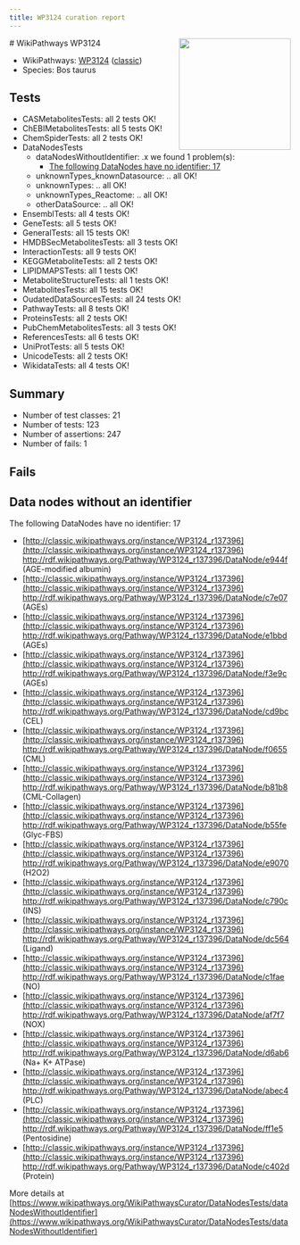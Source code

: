 ```yaml
---
title: WP3124 curation report
---
```


<img style="float: right; width: 200px" src="https://upload.wikimedia.org/wikipedia/commons/thumb/8/83/Wplogo_with_text_500.png/640px-Wplogo_with_text_500.png" />
# WikiPathways WP3124

* WikiPathways: [WP3124](https://wikipathways.org/pathways/WP3124) ([classic](https://classic.wikipathways.org/instance/WP3124))
* Species: Bos taurus
## Tests
* CASMetabolitesTests: all 2 tests OK!
* ChEBIMetabolitesTests: all 5 tests OK!
* ChemSpiderTests: all 2 tests OK!
* DataNodesTests
    * dataNodesWithoutIdentifier: .x we found 1 problem(s):
        * [The following DataNodes have no identifier: 17](#8792c497)
    * unknownTypes_knownDatasource: .. all OK!
    * unknownTypes: .. all OK!
    * unknownTypes_Reactome: .. all OK!
    * otherDataSource: .. all OK!
* EnsemblTests: all 4 tests OK!
* GeneTests: all 5 tests OK!
* GeneralTests: all 15 tests OK!
* HMDBSecMetabolitesTests: all 3 tests OK!
* InteractionTests: all 9 tests OK!
* KEGGMetaboliteTests: all 2 tests OK!
* LIPIDMAPSTests: all 1 tests OK!
* MetaboliteStructureTests: all 1 tests OK!
* MetabolitesTests: all 15 tests OK!
* OudatedDataSourcesTests: all 24 tests OK!
* PathwayTests: all 8 tests OK!
* ProteinsTests: all 2 tests OK!
* PubChemMetabolitesTests: all 3 tests OK!
* ReferencesTests: all 6 tests OK!
* UniProtTests: all 5 tests OK!
* UnicodeTests: all 2 tests OK!
* WikidataTests: all 4 tests OK!


## Summary

* Number of test classes: 21
* Number of tests: 123
* Number of assertions: 247
* Number of fails: 1

## Fails

<a name="8792c497" />

## Data nodes without an identifier

The following DataNodes have no identifier: 17

* [http://classic.wikipathways.org/instance/WP3124_r137396](http://classic.wikipathways.org/instance/WP3124_r137396) http://rdf.wikipathways.org/Pathway/WP3124_r137396/DataNode/e944f (AGE-modified albumin)
* [http://classic.wikipathways.org/instance/WP3124_r137396](http://classic.wikipathways.org/instance/WP3124_r137396) http://rdf.wikipathways.org/Pathway/WP3124_r137396/DataNode/c7e07 (AGEs)
* [http://classic.wikipathways.org/instance/WP3124_r137396](http://classic.wikipathways.org/instance/WP3124_r137396) http://rdf.wikipathways.org/Pathway/WP3124_r137396/DataNode/e1bbd (AGEs)
* [http://classic.wikipathways.org/instance/WP3124_r137396](http://classic.wikipathways.org/instance/WP3124_r137396) http://rdf.wikipathways.org/Pathway/WP3124_r137396/DataNode/f3e9c (AGEs)
* [http://classic.wikipathways.org/instance/WP3124_r137396](http://classic.wikipathways.org/instance/WP3124_r137396) http://rdf.wikipathways.org/Pathway/WP3124_r137396/DataNode/cd9bc (CEL)
* [http://classic.wikipathways.org/instance/WP3124_r137396](http://classic.wikipathways.org/instance/WP3124_r137396) http://rdf.wikipathways.org/Pathway/WP3124_r137396/DataNode/f0655 (CML)
* [http://classic.wikipathways.org/instance/WP3124_r137396](http://classic.wikipathways.org/instance/WP3124_r137396) http://rdf.wikipathways.org/Pathway/WP3124_r137396/DataNode/b81b8 (CML-Collagen)
* [http://classic.wikipathways.org/instance/WP3124_r137396](http://classic.wikipathways.org/instance/WP3124_r137396) http://rdf.wikipathways.org/Pathway/WP3124_r137396/DataNode/b55fe (Glyc-FBS)
* [http://classic.wikipathways.org/instance/WP3124_r137396](http://classic.wikipathways.org/instance/WP3124_r137396) http://rdf.wikipathways.org/Pathway/WP3124_r137396/DataNode/e9070 (H2O2)
* [http://classic.wikipathways.org/instance/WP3124_r137396](http://classic.wikipathways.org/instance/WP3124_r137396) http://rdf.wikipathways.org/Pathway/WP3124_r137396/DataNode/c790c (INS)
* [http://classic.wikipathways.org/instance/WP3124_r137396](http://classic.wikipathways.org/instance/WP3124_r137396) http://rdf.wikipathways.org/Pathway/WP3124_r137396/DataNode/dc564 (Ligand)
* [http://classic.wikipathways.org/instance/WP3124_r137396](http://classic.wikipathways.org/instance/WP3124_r137396) http://rdf.wikipathways.org/Pathway/WP3124_r137396/DataNode/c1fae (NO)
* [http://classic.wikipathways.org/instance/WP3124_r137396](http://classic.wikipathways.org/instance/WP3124_r137396) http://rdf.wikipathways.org/Pathway/WP3124_r137396/DataNode/af7f7 (NOX)
* [http://classic.wikipathways.org/instance/WP3124_r137396](http://classic.wikipathways.org/instance/WP3124_r137396) http://rdf.wikipathways.org/Pathway/WP3124_r137396/DataNode/d6ab6 (Na+ K+ ATPase)
* [http://classic.wikipathways.org/instance/WP3124_r137396](http://classic.wikipathways.org/instance/WP3124_r137396) http://rdf.wikipathways.org/Pathway/WP3124_r137396/DataNode/abec4 (PLC)
* [http://classic.wikipathways.org/instance/WP3124_r137396](http://classic.wikipathways.org/instance/WP3124_r137396) http://rdf.wikipathways.org/Pathway/WP3124_r137396/DataNode/ff1e5 (Pentosidine)
* [http://classic.wikipathways.org/instance/WP3124_r137396](http://classic.wikipathways.org/instance/WP3124_r137396) http://rdf.wikipathways.org/Pathway/WP3124_r137396/DataNode/c402d (Protein)


More details at [https://www.wikipathways.org/WikiPathwaysCurator/DataNodesTests/dataNodesWithoutIdentifier](https://www.wikipathways.org/WikiPathwaysCurator/DataNodesTests/dataNodesWithoutIdentifier)

